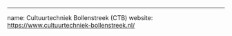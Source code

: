 ---
name: Cultuurtechniek Bollenstreek (CTB)
website:  https://www.cultuurtechniek-bollenstreek.nl/
